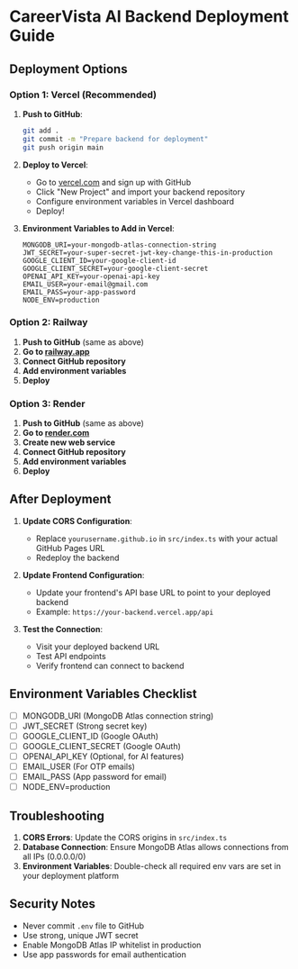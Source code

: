# CareerVista AI Backend Deployment Guide

## Deployment Options

### Option 1: Vercel (Recommended)

1. **Push to GitHub**:
   ```bash
   git add .
   git commit -m "Prepare backend for deployment"
   git push origin main
   ```

2. **Deploy to Vercel**:
   - Go to [vercel.com](https://vercel.com) and sign up with GitHub
   - Click "New Project" and import your backend repository
   - Configure environment variables in Vercel dashboard
   - Deploy!

3. **Environment Variables to Add in Vercel**:
   ```
   MONGODB_URI=your-mongodb-atlas-connection-string
   JWT_SECRET=your-super-secret-jwt-key-change-this-in-production
   GOOGLE_CLIENT_ID=your-google-client-id
   GOOGLE_CLIENT_SECRET=your-google-client-secret
   OPENAI_API_KEY=your-openai-api-key
   EMAIL_USER=your-email@gmail.com
   EMAIL_PASS=your-app-password
   NODE_ENV=production
   ```

### Option 2: Railway

1. **Push to GitHub** (same as above)
2. **Go to [railway.app](https://railway.app)**
3. **Connect GitHub repository**
4. **Add environment variables**
5. **Deploy**

### Option 3: Render

1. **Push to GitHub** (same as above)
2. **Go to [render.com](https://render.com)**
3. **Create new web service**
4. **Connect GitHub repository**
5. **Add environment variables**
6. **Deploy**

## After Deployment

1. **Update CORS Configuration**:
   - Replace `yourusername.github.io` in `src/index.ts` with your actual GitHub Pages URL
   - Redeploy the backend

2. **Update Frontend Configuration**:
   - Update your frontend's API base URL to point to your deployed backend
   - Example: `https://your-backend.vercel.app/api`

3. **Test the Connection**:
   - Visit your deployed backend URL
   - Test API endpoints
   - Verify frontend can connect to backend

## Environment Variables Checklist

- [ ] MONGODB_URI (MongoDB Atlas connection string)
- [ ] JWT_SECRET (Strong secret key)
- [ ] GOOGLE_CLIENT_ID (Google OAuth)
- [ ] GOOGLE_CLIENT_SECRET (Google OAuth)
- [ ] OPENAI_API_KEY (Optional, for AI features)
- [ ] EMAIL_USER (For OTP emails)
- [ ] EMAIL_PASS (App password for email)
- [ ] NODE_ENV=production

## Troubleshooting

1. **CORS Errors**: Update the CORS origins in `src/index.ts`
2. **Database Connection**: Ensure MongoDB Atlas allows connections from all IPs (0.0.0.0/0)
3. **Environment Variables**: Double-check all required env vars are set in your deployment platform

## Security Notes

- Never commit `.env` file to GitHub
- Use strong, unique JWT secret
- Enable MongoDB Atlas IP whitelist in production
- Use app passwords for email authentication